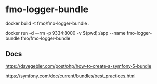 # fmo-logger-bundle

docker build -t fmo/fmo-logger-bundle .

docker run -d --rm -p 9334:8000 -v $(pwd):/app --name fmo-logger-bundle fmo/fmo-logger-bundle

## Docs

https://davegebler.com/post/php/how-to-create-a-symfony-5-bundle


https://symfony.com/doc/current/bundles/best_practices.html
